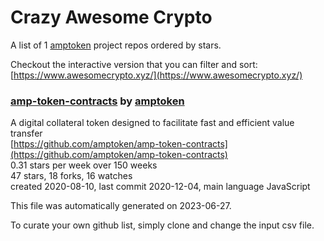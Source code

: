 # Crazy Awesome Crypto
A list of 1 [amptoken](https://github.com/amptoken) project repos ordered by stars.  

Checkout the interactive version that you can filter and sort: 
[https://www.awesomecrypto.xyz/](https://www.awesomecrypto.xyz/)  


### [amp-token-contracts](https://github.com/amptoken/amp-token-contracts) by [amptoken](https://github.com/amptoken)  
A digital collateral token designed to facilitate fast and efficient value transfer  
[https://github.com/amptoken/amp-token-contracts](https://github.com/amptoken/amp-token-contracts)  
0.31 stars per week over 150 weeks  
47 stars, 18 forks, 16 watches  
created 2020-08-10, last commit 2020-12-04, main language JavaScript  


This file was automatically generated on 2023-06-27.  

To curate your own github list, simply clone and change the input csv file.  